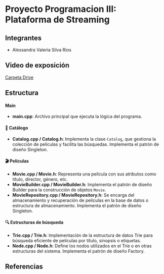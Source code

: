 # Proyecto Programacion III: Plataforma de Streaming

## Integrantes

* Alessandra Valeria Silva Rios

## Video de exposición

[Carpeta Drive](https://drive.google.com/drive/folders/1NbzkfU-JEB9smz_uqPJJqI2CYd8MNO5s?usp=drive_link)

## Estructura

#### Main

- **main.cpp**: Archivo principal que ejecuta la lógica del programa.

#### 📌 Catálogo
- **Catalog.cpp / Catalog.h**: Implementa la clase `Catalog`, que gestiona la colección de películas y facilita las búsquedas. Implementa el patrón de diseño Singleton.

#### 🎬 Películas
- **Movie.cpp / Movie.h**: Representa una película con sus atributos como título, director, género, etc.
- **MovieBuilder.cpp / MovieBuilder.h**: Implementa el patrón de diseño Builder para la construcción de objetos `Movie`.
- **MovieRepository.cpp / MovieRepository.h**: Se encarga del almacenamiento y recuperación de películas en la base de datos o estructura de almacenamiento. Implementa el patrón de diseño Singleton.

#### 🔍 Estructuras de búsqueda
- **Trie.cpp / Trie.h**: Implementación de la estructura de datos Trie para búsqueda eficiente de películas por título, sinopsis o etiquetas.
- **Node.cpp / Node.h**: Define los nodos utilizados en el Trie o en otras estructuras del sistema. Implementa el patrón de diseño Factory.


## Referencias

